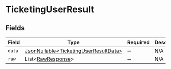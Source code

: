 # TicketingUserResult


## Fields

| Field                                                                                        | Type                                                                                         | Required                                                                                     | Description                                                                                  |
| -------------------------------------------------------------------------------------------- | -------------------------------------------------------------------------------------------- | -------------------------------------------------------------------------------------------- | -------------------------------------------------------------------------------------------- |
| `data`                                                                                       | [JsonNullable\<TicketingUserResultData>](../../models/components/TicketingUserResultData.md) | :heavy_minus_sign:                                                                           | N/A                                                                                          |
| `raw`                                                                                        | List\<[RawResponse](../../models/components/RawResponse.md)>                                 | :heavy_minus_sign:                                                                           | N/A                                                                                          |